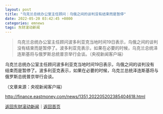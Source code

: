 ```yaml
---
layout: post
title: "乌克兰总统办公室主任顾问：乌俄之间的谈判没有结束而是暂停"
date: 2022-05-20 03:42:45 +0800
categories: emnews
tags: 东财滚动新闻
---
```

> 乌克兰总统办公室主任顾问波多利亚克当地时间19日表示，乌俄之间的谈判没有结束而是暂停了。波多利亚克表示，如果在必要的时候，乌克兰总统泽连斯基将与俄罗斯总统普京举行会谈。（央视新闻客户端）

<p>乌克兰总统办公室主任顾问波多利亚克当地时间19日表示，乌俄之间的谈判没有结束而是暂停了。波多利亚克表示，如果在必要的时候，乌克兰总统泽连斯基将与俄罗斯总统普京举行会谈。</p><p class="em_media">（文章来源：央视新闻客户端）</p>

<http://finance.eastmoney.com/news/1351,202205202385404618.html>

[返回东财滚动新闻](//finews.withounder.com/emnews/)｜[返回首页](//finews.withounder.com/)